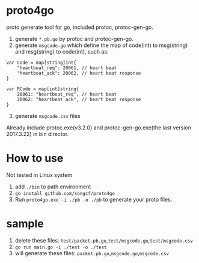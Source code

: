 proto4go
====================

proto generate tool for go, included protoc, protoc-gen-go.

1. generate `*.pb.go` by protoc and protoc-gen-go.
2. generate `msgcode.go` which define the map of code(int) to msg(string) and msg(string) to code(int), such as:
```
var Code = map[string]int{
	"heartbeat_req": 20061, // heart beat
	"heartbeat_ack": 20062, // heart beat response
}

var RCode = map[int]string{
	20061: "heartbeat_req", // heart beat
	20062: "heartbeat_ack", // heart beat response
}
```
3. generate `msgcode.csv` files


Already include protoc.exe(v3.2.0) and protoc-gen-go.exe(the last version 2017.3.22) in bin director.



# How to use

Not tested in Linux system

1. add `./bin` to path environment
2. `go install github.com/songcf/proto4go`
3. Run `proto4go.exe -i ./pb -o ./pb` to generate your proto files.



# sample

1. delete these files: `test/packet.pb.go`,`test/msgcode.go`,`test/msgcode.csv`
2. `go run main.go -i ./test -o ./test`
3. will generate these files: `packet.pb.go`,`msgcode.go`,`msgcode.csv`
